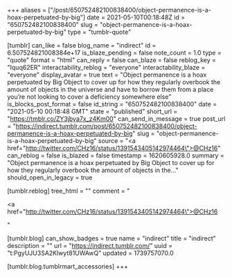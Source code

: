 +++
aliases = ["/post/650752482100838400/object-permanence-is-a-hoax-perpetuated-by-big"]
date = 2021-05-10T00:18:48Z
id = "650752482100838400"
slug = "object-permanence-is-a-hoax-perpetuated-by-big"
type = "tumblr-quote"

[tumblr]
can_like = false
blog_name = "indirect"
id = 6.507524821008384e+17
is_blaze_pending = false
note_count = 1.0
type = "quote"
format = "html"
can_reply = false
can_blaze = false
reblog_key = "Iquq62ER"
interactability_reblog = "everyone"
interactability_blaze = "everyone"
display_avatar = true
text = "Object permanence is a hoax perpetuated by Big Object to cover up for how they regularly overbook the amount of objects in the universe and have to borrow them from a place you&rsquo;re not looking to cover a deficiency somewhere else"
is_blocks_post_format = false
id_string = "650752482100838400"
date = "2021-05-10 00:18:48 GMT"
state = "published"
short_url = "https://tmblr.co/ZY3jbya7x_z4Km00"
can_send_in_message = true
post_url = "https://indirect.tumblr.com/post/650752482100838400/object-permanence-is-a-hoax-perpetuated-by-big"
slug = "object-permanence-is-a-hoax-perpetuated-by-big"
source = "<a href=\"http://twitter.com/CHz16/status/1391543405142974464\">@CHz16</a>"
can_reblog = false
is_blazed = false
timestamp = 1620605928.0
summary = "Object permanence is a hoax perpetuated by Big Object to cover up for how they regularly overbook the amount of objects in the..."
should_open_in_legacy = true

[tumblr.reblog]
tree_html = ""
comment = "<p><a href=\"http://twitter.com/CHz16/status/1391543405142974464\">@CHz16</a></p>"

[tumblr.blog]
can_show_badges = true
name = "indirect"
title = "indirect"
description = ""
url = "https://indirect.tumblr.com/"
uuid = "t:PgyUJU3SA2Klwyt81UWAwQ"
updated = 1739757070.0

[tumblr.blog.tumblrmart_accessories]
+++
